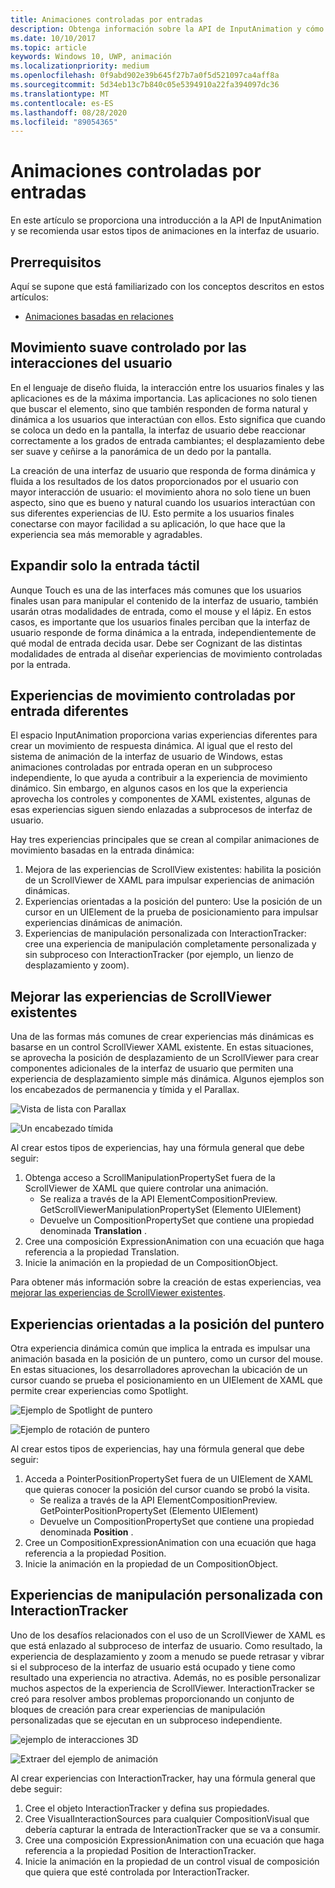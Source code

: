 ```yaml
---
title: Animaciones controladas por entradas
description: Obtenga información sobre la API de InputAnimation y cómo usar animaciones controladas por la entrada para crear un movimiento de respuesta dinámica en la interfaz de usuario de la aplicación.
ms.date: 10/10/2017
ms.topic: article
keywords: Windows 10, UWP, animación
ms.localizationpriority: medium
ms.openlocfilehash: 0f9abd902e39b645f27b7a0f5d521097ca4aff8a
ms.sourcegitcommit: 5d34eb13c7b840c05e5394910a22fa394097dc36
ms.translationtype: MT
ms.contentlocale: es-ES
ms.lasthandoff: 08/28/2020
ms.locfileid: "89054365"
---
```

# <a name="input-driven-animations"></a>Animaciones controladas por entradas

En este artículo se proporciona una introducción a la API de InputAnimation y se recomienda usar estos tipos de animaciones en la interfaz de usuario.

## <a name="prerequisites"></a>Prerrequisitos

Aquí se supone que está familiarizado con los conceptos descritos en estos artículos:

- [Animaciones basadas en relaciones](relation-animations.md)

## <a name="smooth-motion-driven-from-user-interactions"></a>Movimiento suave controlado por las interacciones del usuario

En el lenguaje de diseño fluida, la interacción entre los usuarios finales y las aplicaciones es de la máxima importancia. Las aplicaciones no solo tienen que buscar el elemento, sino que también responden de forma natural y dinámica a los usuarios que interactúan con ellos. Esto significa que cuando se coloca un dedo en la pantalla, la interfaz de usuario debe reaccionar correctamente a los grados de entrada cambiantes; el desplazamiento debe ser suave y ceñirse a la panorámica de un dedo por la pantalla.

La creación de una interfaz de usuario que responda de forma dinámica y fluida a los resultados de los datos proporcionados por el usuario con mayor interacción de usuario: el movimiento ahora no solo tiene un buen aspecto, sino que es bueno y natural cuando los usuarios interactúan con sus diferentes experiencias de IU. Esto permite a los usuarios finales conectarse con mayor facilidad a su aplicación, lo que hace que la experiencia sea más memorable y agradables.

## <a name="expanding-past-just-touch"></a>Expandir solo la entrada táctil

Aunque Touch es una de las interfaces más comunes que los usuarios finales usan para manipular el contenido de la interfaz de usuario, también usarán otras modalidades de entrada, como el mouse y el lápiz. En estos casos, es importante que los usuarios finales perciban que la interfaz de usuario responde de forma dinámica a la entrada, independientemente de qué modal de entrada decida usar. Debe ser Cognizant de las distintas modalidades de entrada al diseñar experiencias de movimiento controladas por la entrada.

## <a name="different-input-driven-motion-experiences"></a>Experiencias de movimiento controladas por entrada diferentes

El espacio InputAnimation proporciona varias experiencias diferentes para crear un movimiento de respuesta dinámica. Al igual que el resto del sistema de animación de la interfaz de usuario de Windows, estas animaciones controladas por entrada operan en un subproceso independiente, lo que ayuda a contribuir a la experiencia de movimiento dinámico. Sin embargo, en algunos casos en los que la experiencia aprovecha los controles y componentes de XAML existentes, algunas de esas experiencias siguen siendo enlazadas a subprocesos de interfaz de usuario.

Hay tres experiencias principales que se crean al compilar animaciones de movimiento basadas en la entrada dinámica:

1. Mejora de las experiencias de ScrollView existentes: habilita la posición de un ScrollViewer de XAML para impulsar experiencias de animación dinámicas.
1. Experiencias orientadas a la posición del puntero: Use la posición de un cursor en un UIElement de la prueba de posicionamiento para impulsar experiencias dinámicas de animación.
1. Experiencias de manipulación personalizada con InteractionTracker: cree una experiencia de manipulación completamente personalizada y sin subproceso con InteractionTracker (por ejemplo, un lienzo de desplazamiento y zoom).

## <a name="enhancing-existing-scrollviewer-experiences"></a>Mejorar las experiencias de ScrollViewer existentes

Una de las formas más comunes de crear experiencias más dinámicas es basarse en un control ScrollViewer XAML existente. En estas situaciones, se aprovecha la posición de desplazamiento de un ScrollViewer para crear componentes adicionales de la interfaz de usuario que permiten una experiencia de desplazamiento simple más dinámica. Algunos ejemplos son los encabezados de permanencia y tímida y el Parallax.

![Vista de lista con Parallax](images/animation/parallax.gif)

![Un encabezado tímida](images/animation/shy-header.gif)

Al crear estos tipos de experiencias, hay una fórmula general que debe seguir:

1. Obtenga acceso a ScrollManipulationPropertySet fuera de la ScrollViewer de XAML que quiere controlar una animación.
    - Se realiza a través de la API ElementCompositionPreview. GetScrollViewerManipulationPropertySet (Elemento UIElement)
    - Devuelve un CompositionPropertySet que contiene una propiedad denominada **Translation** .
1. Cree una composición ExpressionAnimation con una ecuación que haga referencia a la propiedad Translation.
1. Inicie la animación en la propiedad de un CompositionObject.

Para obtener más información sobre la creación de estas experiencias, vea [mejorar las experiencias de ScrollViewer existentes](scroll-input-animations.md).

## <a name="pointer-position-driven-experiences"></a>Experiencias orientadas a la posición del puntero

Otra experiencia dinámica común que implica la entrada es impulsar una animación basada en la posición de un puntero, como un cursor del mouse. En estas situaciones, los desarrolladores aprovechan la ubicación de un cursor cuando se prueba el posicionamiento en un UIElement de XAML que permite crear experiencias como Spotlight.

![Ejemplo de Spotlight de puntero](images/animation/spotlight-reveal.gif)

![Ejemplo de rotación de puntero](images/animation/pointer-rotate.gif)

Al crear estos tipos de experiencias, hay una fórmula general que debe seguir:

1. Acceda a PointerPositionPropertySet fuera de un UIElement de XAML que quieras conocer la posición del cursor cuando se probó la visita.
    - Se realiza a través de la API ElementCompositionPreview. GetPointerPositionPropertySet (Elemento UIElement)
    - Devuelve un CompositionPropertySet que contiene una propiedad denominada **Position** .
1. Cree un CompositionExpressionAnimation con una ecuación que haga referencia a la propiedad Position.
1. Inicie la animación en la propiedad de un CompositionObject.

## <a name="custom-manipulation-experiences-with-interactiontracker"></a>Experiencias de manipulación personalizada con InteractionTracker

Uno de los desafíos relacionados con el uso de un ScrollViewer de XAML es que está enlazado al subproceso de interfaz de usuario. Como resultado, la experiencia de desplazamiento y zoom a menudo se puede retrasar y vibrar si el subproceso de la interfaz de usuario está ocupado y tiene como resultado una experiencia no atractiva. Además, no es posible personalizar muchos aspectos de la experiencia de ScrollViewer. InteractionTracker se creó para resolver ambos problemas proporcionando un conjunto de bloques de creación para crear experiencias de manipulación personalizadas que se ejecutan en un subproceso independiente.

![ejemplo de interacciones 3D](images/animation/interactions-3d.gif)

![Extraer del ejemplo de animación](images/animation/pull-to-animate.gif)

Al crear experiencias con InteractionTracker, hay una fórmula general que debe seguir:

1. Cree el objeto InteractionTracker y defina sus propiedades.
1. Cree VisualInteractionSources para cualquier CompositionVisual que debería capturar la entrada de InteractionTracker que se va a consumir.
1. Cree una composición ExpressionAnimation con una ecuación que haga referencia a la propiedad Position de InteractionTracker.
1. Inicie la animación en la propiedad de un control visual de composición que quiera que esté controlada por InteractionTracker.
